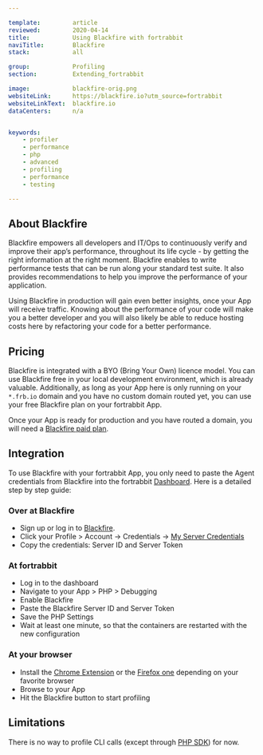 ```yaml
---

template:         article
reviewed:         2020-04-14
title:            Using Blackfire with fortrabbit
naviTitle:        Blackfire
stack:            all

group:            Profiling
section:          Extending_fortrabbit

image:            blackfire-orig.png
websiteLink:      https://blackfire.io?utm_source=fortrabbit
websiteLinkText:  blackfire.io
dataCenters:      n/a


keywords:
    - profiler
    - performance
    - php
    - advanced
    - profiling
    - performance
    - testing

---
```



## About Blackfire

Blackfire empowers all developers and IT/Ops to continuously verify and improve their app’s performance, throughout its life cycle - by getting the right information at the right moment. Blackfire enables to write performance tests that can be run along your standard test suite. It also provides recommendations to help you improve the performance of your application.

Using Blackfire in production will gain even better insights, once your App will receive traffic. Knowing about the performance of your code will make you a better developer and you will also likely be able to reduce hosting costs here by refactoring your code for a better performance. 


## Pricing

Blackfire is integrated with a BYO (Bring Your Own) licence model. You can use Blackfire free in your local development environment, which is already valuable. Additionally, as long as your App here is only running on your `*.frb.io` domain and you have no custom domain routed yet, you can use your free Blackfire plan on your fortrabbit App.

Once your App is ready for production and you have routed a domain, you will need a [Blackfire paid plan](https://blackfire.io/pricing). 


## Integration

To use Blackfire with your fortrabbit App, you only need to paste the Agent credentials from Blackfire into the fortrabbit [Dashboard](/dashboard). Here is a detailed step by step guide:


### Over at Blackfire

* Sign up or log in to [Blackfire](https://blackfire.io).
* Click your Profile > Account -> Credentials -> [My Server Credentials](https://blackfire.io/my/settings/credentials)
* Copy the credentials: Server ID and Server Token


### At fortrabbit

* Log in to the dashboard
* Navigate to your App > PHP > Debugging
* Enable Blackfire
* Paste the Blackfire Server ID and Server Token
* Save the PHP Settings
* Wait at least one minute, so that the containers are restarted with the new configuration


### At your browser

* Install the [Chrome Extension](https://blackfire.io/docs/integrations/chrome) or the [Firefox one](https://blackfire.io/docs/integrations/browsers/firefox) depending on your favorite browser
* Browse to your App
* Hit the Blackfire button to start profiling


## Limitations

There is no way to profile CLI calls (except through [PHP SDK](https://blackfire.io/docs/integrations/php/sdk)) for now.

